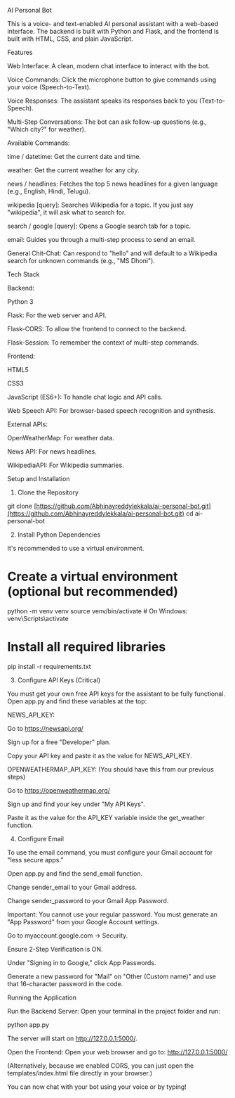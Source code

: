 AI Personal Bot

This is a voice- and text-enabled AI personal assistant with a web-based interface. The backend is built with Python and Flask, and the frontend is built with HTML, CSS, and plain JavaScript.

<!-- You can replace this with a screenshot of your own app -->

Features

Web Interface: A clean, modern chat interface to interact with the bot.

Voice Commands: Click the microphone button to give commands using your voice (Speech-to-Text).

Voice Responses: The assistant speaks its responses back to you (Text-to-Speech).

Multi-Step Conversations: The bot can ask follow-up questions (e.g., "Which city?" for weather).

Available Commands:

time / datetime: Get the current date and time.

weather: Get the current weather for any city.

news / headlines: Fetches the top 5 news headlines for a given language (e.g., English, Hindi, Telugu).

wikipedia [query]: Searches Wikipedia for a topic. If you just say "wikipedia", it will ask what to search for.

search / google [query]: Opens a Google search tab for a topic.

email: Guides you through a multi-step process to send an email.

General Chit-Chat: Can respond to "hello" and will default to a Wikipedia search for unknown commands (e.g., "MS Dhoni").

Tech Stack

Backend:

Python 3

Flask: For the web server and API.

Flask-CORS: To allow the frontend to connect to the backend.

Flask-Session: To remember the context of multi-step commands.

Frontend:

HTML5

CSS3

JavaScript (ES6+): To handle chat logic and API calls.

Web Speech API: For browser-based speech recognition and synthesis.

External APIs:

OpenWeatherMap: For weather data.

News API: For news headlines.

WikipediaAPI: For Wikipedia summaries.

Setup and Installation

1. Clone the Repository

git clone [https://github.com/Abhinayreddylekkala/ai-personal-bot.git](https://github.com/Abhinayreddylekkala/ai-personal-bot.git)
cd ai-personal-bot


2. Install Python Dependencies

It's recommended to use a virtual environment.

# Create a virtual environment (optional but recommended)
python -m venv venv
source venv/bin/activate  # On Windows: venv\Scripts\activate

# Install all required libraries
pip install -r requirements.txt


3. Configure API Keys (Critical)

You must get your own free API keys for the assistant to be fully functional. Open app.py and find these variables at the top:

NEWS_API_KEY:

Go to https://newsapi.org/

Sign up for a free "Developer" plan.

Copy your API key and paste it as the value for NEWS_API_KEY.

OPENWEATHERMAP_API_KEY: (You should have this from our previous steps)

Go to https://openweathermap.org/

Sign up and find your key under "My API Keys".

Paste it as the value for the API_KEY variable inside the get_weather function.

4. Configure Email

To use the email command, you must configure your Gmail account for "less secure apps."

Open app.py and find the send_email function.

Change sender_email to your Gmail address.

Change sender_password to your Gmail App Password.

Important: You cannot use your regular password. You must generate an "App Password" from your Google Account settings.

Go to myaccount.google.com -> Security.

Ensure 2-Step Verification is ON.

Under "Signing in to Google," click App Passwords.

Generate a new password for "Mail" on "Other (Custom name)" and use that 16-character password in the code.

Running the Application

Run the Backend Server:
Open your terminal in the project folder and run:

python app.py


The server will start on http://127.0.0.1:5000/.

Open the Frontend:
Open your web browser and go to:
http://127.0.0.1:5000/

(Alternatively, because we enabled CORS, you can just open the templates/index.html file directly in your browser.)

You can now chat with your bot using your voice or by typing!
